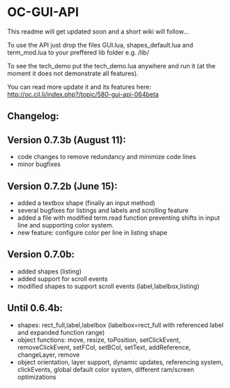 # OC-GUI-API

This readme will get updated soon and a short wiki will follow...

To use the API just drop the files GUI.lua, shapes_default.lua and term_mod.lua to your preffered lib folder e.g. /lib/

To see the tech_demo put the tech_demo.lua anywhere and run it (at the moment it does not demonstrate all features).

You can read more update it and its features here: http://oc.cil.li/index.php?/topic/580-gui-api-064beta


Changelog:
--------------------------------------------------------------------

Version 0.7.3b (August 11):
----------------------------------------
- code changes to remove redundancy and minimize code lines
- minor bugfixes


Version 0.7.2b (June 15):
----------------------------------------
- added a textbox shape (finally an input method)
- several bugfixes for listings and labels and scrolling feature
- added a file with modified term.read function preventing shifts in input line and supporting color system.
- new feature: configure color per line in listing shape


Version 0.7.0b:
----------------------------------------
- added shapes (listing)
- added support for scroll events
- modified shapes to support scroll events (label,labelbox,listing)

Until 0.6.4b:
----------------------------------------
- shapes: rect_full,label,labelbox (labelbox=rect_full with referenced label and expanded function range)
- object functions: move, resize, toPosition, setClickEvent, removeClickEvent, setFCol, setBCol, setText, addReference, changeLayer, remove
- object orientation, layer support, dynamic updates, referencing system, clickEvents, global default color system, different ram/screen optimizations
